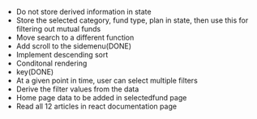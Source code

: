 - Do not store derived information in state
- Store the selected category, fund type, plan in state, then use this for filtering out mutual funds
- Move search to a different function
- Add scroll to the sidemenu(DONE)
- Implement descending sort
- Conditonal rendering
- key(DONE)
- At a given point in time, user can select multiple filters
- Derive the filter values from the data
- Home page data to be added in selectedfund page
- Read all 12 articles in react documentation page
